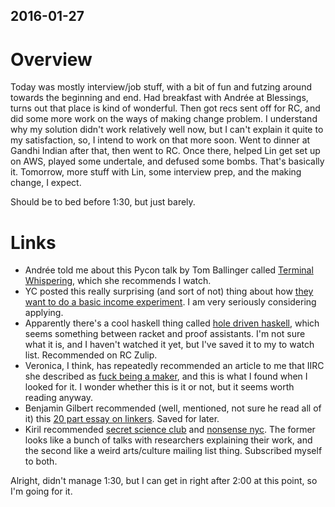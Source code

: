 ## 2016-01-27

# Overview

Today was mostly interview/job stuff, with a bit of fun and futzing around towards the beginning and end. Had breakfast with Andrée at Blessings, turns out that place is kind of wonderful. Then got recs sent off for RC, and did some more work on the ways of making change problem. I understand why my solution didn't work relatively well now, but I can't explain it quite to my satisfaction, so, I intend to work on that more soon. Went to dinner at Gandhi Indian after that, then went to RC. Once there, helped Lin get set up on AWS, played some undertale, and defused some bombs. That's basically it. Tomorrow, more stuff with Lin, some interview prep, and the making change, I expect.

Should be to bed before 1:30, but just barely.

# Links

- Andrée told me about this Pycon talk by Tom Ballinger called [Terminal Whispering](https://www.youtube.com/watch?v=WAitSilLDUA), which she recommends I watch.
- YC posted this really surprising (and sort of not) thing about how [they want to do a basic income experiment](https://www.youtube.com/watch?v=WAitSilLDUA). I am very seriously considering applying.
- Apparently there's a cool haskell thing called [hole driven haskell](https://www.youtube.com/watch?v=52VsgyexS8Q), which seems something between racket and proof assistants. I'm not sure what it is, and I haven't watched it yet, but I've saved it to my to watch list. Recommended on RC Zulip.
- Veronica, I think, has repeatedly recommended an article to me that IIRC she described as [fuck being a maker](http://www.theatlantic.com/technology/archive/2015/01/why-i-am-not-a-maker/384767/?utm_source=SFFB), and this is what I found when I looked for it. I wonder whether this is it or not, but it seems worth reading anyway.
- Benjamin Gilbert recommended (well, mentioned, not sure he read all of it) this [20 part essay on linkers](https://lwn.net/Articles/276782/). Saved for later.
- Kiril recommended [secret science club](http://secretscienceclub.blogspot.com/) and [nonsense nyc](http://www.nonsensenyc.com/). The former looks like a bunch of talks with researchers explaining their work, and the second like a weird arts/culture mailing list thing. Subscribed myself to both.

Alright, didn't manage 1:30, but I can get in right after 2:00 at this point, so I'm going for it.

